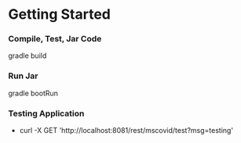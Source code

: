 # Getting Started

### Compile, Test, Jar Code
gradle build

### Run Jar
gradle bootRun

### Testing Application
* curl -X GET 'http://localhost:8081/rest/mscovid/test?msg=testing'
